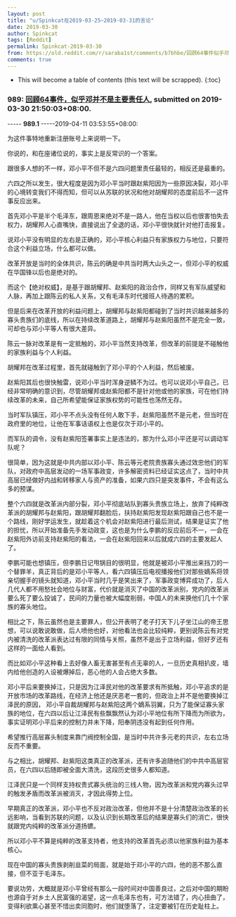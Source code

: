 ```yaml
---
layout: post
title: "u/Spinkcat在2019-03-25~2019-03-31的言论"
date: 2019-03-30
author: Spinkcat
tags: [Reddit]
permalink: Spinkcat-2019-03-30
from: https://old.reddit.com/r/saraba1st/comments/b7bhbe/回顾64事件似乎邓并不是主要责任人/
comments: true
---
```


* This will become a table of contents (this text will be scrapped).
{:toc}

### 989: [回顾64事件，似乎邓并不是主要责任人](https://old.reddit.com/r/saraba1st/comments/b7bhbe/回顾64事件似乎邓并不是主要责任人/), submitted on 2019-03-30 21:50:03+08:00.

----- __989.1__ -----2019-04-11 03:53:55+08:00:

为这件事特地重新注册账号上来说明一下。

你说的，和在座诸位说的，事实上是反常识的一个答案。

跟很多人想的不一样，邓小平不但不是六四问题里责任最轻的，相反还是最重的。

六四之所以发生，很大程度是因为邓小平当时跟赵紫阳因为一些原因决裂，邓小平的心境转变我们不得而知，但可以从苏联的状况和他对胡耀邦的态度前后不一这件事反应出来。

首先邓小平是半个毛泽东，跟周恩来绝对不是一路人，他在当权以后也很害怕失去权力，胡耀邦人心直嘴快，直接说出了全退的话，邓小平很快就针对他打击报复。

说邓小平没有明显的左右是正确的，邓小平核心利益只有家族权力与地位，只要符合这个利益立场，什么都可以做。

改革开放是当时的全体共识，陈云的确是中共当时两大山头之一，但邓小平的权威在华国锋以后也是绝对的。

而这个【绝对权威】，是基于跟胡耀邦、赵紫阳的政治合作，同样又有军队威望和人脉，再加上跟陈云的私人关系，又有毛泽东时代接班人待遇的累积。

但是后来在改革开放的利益问题上，胡耀邦与赵紫阳都碰到了当时共识越来越多的寡头贵族们的底线，所以在持续改革道路上，胡耀邦与赵紫阳虽然不是完全一致，可却也与邓小平等人有很大差异。

陈云一脉对改革是有一定抵触的，邓小平当然支持改革，但改革的前提是不碰触他的家族利益与个人利益。

胡耀邦在改革过程里，首先就碰触到了邓小平的个人利益，然后被废。

赵紫阳其后也很快触雷，说邓小平当时浑身逆鳞不为过。也可以说邓小平自己，已经非常明确的意识到，尽管胡耀邦或赵紫阳都不是针对他或他的家族，可在他们持续改革的未来，自己所希望能保证家族权势的可能性也荡然无存。

当时军队镇压，邓小平不点头没有任何人敢下手，赵紫阳虽然不是元老，但当时在政府里的地位，让他在军事话语权上也是仅次于邓小平的。

而军队的调令，没有赵紫阳签署事实上是违法的，那为什么邓小平还是可以调动军队呢？

很简单，因为这就是中共内部以邓小平、陈云等元老院贵族寡头通过效忠他们的军队，对政府中高层发动的一场军事政变，许多解密资料已经证实这点了，当时中共高层已经做好内战和转移家人与资产的准备，如果六四只是突发事件，不会有这么多的预谋。

整个六四就是改革派内部分裂，邓小平彻底站队到寡头贵族立场上，放弃了纯粹改革派的胡耀邦与赵紫阳，跟胡耀邦翻脸后，扶持赵紫阳发现赵紫阳跟自己也不是一个路线，刚好学运发生，就趁着这个机会对赵紫阳进行最后测试，结果是证实了他的担忧，所以开始准备先手发动政变，这也是为什么李鹏的反应前后不一，一会在赵紫阳外访前支持赵紫阳的看法，一会在赵紫阳回来以后就成六四的主要发起人了。

李鹏可能也想镇压，但李鹏日记甩锅目的很明显，他就是被邓小平推出来挡刀的一个替罪羊，真正背后的是邓小平等人，看六四镇压后电视播报他们对那些嫡系将领亲切握手的镜头就知道，邓小平当时几乎是笑出来了，军事政变博弈成功了，后人几代人都不用愁社会地位与财富，代价就是消灭了中国的改革派别，党内的改革派要么死了要么投诚了，民间的力量也被大幅度削弱，中国人的未来换他们几十个家族的寡头地位。

相比之下，陈云虽然也是主要罪人，但公开表明了老子打天下儿子坐江山的帝王思想，可以说敢说敢做，后人喷他也好，对他看法也会比较纯粹，更别说陈云有对党内被清洗的改革派表达过有限的同情与关照，虽然不是出于立场利益，但好歹还有这样的一面给人看到。

而比如邓小平这种看上去好像人畜无害甚至有点无辜的人，一旦历史真相扒皮，墙内给他创造的人设被爆掉后，恶心他的人会占绝大多数。

邓小平后来要换掉江，只是因为江泽民对他的改革要求有所抵触，邓小平追求的是开放市场的改革路线，在经济上他还是厌恶老一套的，但政治上并不是他要换掉江泽民的原因， 邓小平自裁胡耀邦与赵紫阳这两个嫡系羽翼，只为了能保证寡头家族的地位，在六四以后让江泽民有些飘飘然认为邓小平地位有所下降而为所欲为，事实证明邓小平后来的控制力并未下降，阳奉阴违没有起到任何作用。

希望推行高层寡头制度来靠门阀控制全国，是当时中共许多元老的共识，左右立场反而不重要。

与之相比，胡耀邦、赵紫阳这类真正的改革派，还有许多追随他们的中共中高层官员，在六四以后随即被全面大清洗，这段历史很多人都知道。

江泽民只是一个同样支持权贵式寡头统治的三线人物，因为改革派和党内寡头过早的触发矛盾而改革派被消灭，才因此得势上位。

早期真正的改革派，邓小平也不反对政治改革，但他并不是十分清楚政治改革的长远影响，当看到苏联的问题，以及认识到长期改革后的结果是寡头们的消亡，很快就跟党内纯粹的改革派分道扬镳。

所以邓小平不算是纯粹的改革支持者，他支持的改革首先必须以他家族利益为基本核心。

现在中国的寡头贵族剥削韭菜的局面，就是始于邓小平的六四，他的恶不那么直接，但不亚于毛泽东。

要说功劳，大概就是邓小平曾经有那么一段时间对中国善良过，之后对中国的期盼也源自于对乡土人民富强的渴望，这一点毛泽东也有，可方法错了，内心扭曲了，变得利欲熏心甚至不惜出卖同胞时，他们就堕落了，注定要被钉在历史耻柱上。

